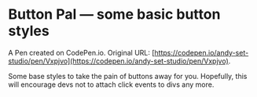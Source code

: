 # Button Pal — some basic button styles

A Pen created on CodePen.io. Original URL: [https://codepen.io/andy-set-studio/pen/Vxpjvo](https://codepen.io/andy-set-studio/pen/Vxpjvo).

Some base styles to take the pain of buttons away for you. Hopefully, this will encourage devs not to attach click events to divs any more.